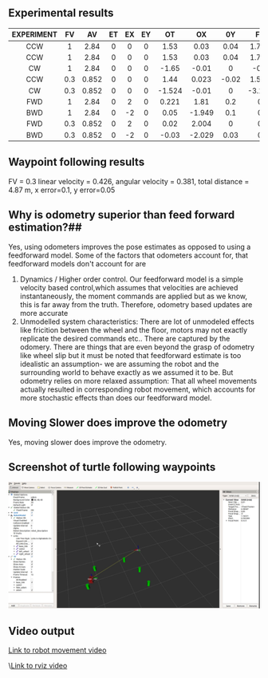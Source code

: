 ## Experimental results ##

| EXPERIMENT | FV     | AV     | ET    | EX     | EY     | OT   | OX    | 0Y   | FT   | FX    | FY    | GT    | GX    | GY    | DT    | DX    | DY|
|:---:        |:---:  | :---:  | :---: |:--:   | :---:  | :---:| :---: |:---: | :---: | :---: |:---: |:---:  |:---:  |:---:  |:---:  |:---:  |:---:|
| CCW         | 1     | 2.84   |  0    |    0   |   0    | 1.53 | 0.03  | 0.04 | 1.776 | 0     | 0     |   1.53| 0     |   0   | 0.0765| 0     | 0     |
| CCW         |1      |	2.84   |	0    |	0     |	0      |	1.53|	0.03  |	0.04 |	1.776|	0	   |0	     |1.53	 | 0	   |0	     |0.0765 |0	     |0      |
| CW          |1      |	2.84   |	0    |0	      |0	     |-1.65 |	-0.01 |	0	   |-0.8   |	0	   |0	     |-1.134 |	0    |	0	   |-0.0567|0	     |0      |
| CCW         |0.3    |	0.852  |	0	   |0       |	0      |	1.44|	0.023	|-0.02 |	1.514|	0    |	0    |	1.5  |	0	   |0	     |0.075  |	0    |	0    |
| CW          |0.3    |	0.852  |	0    |	0     |	0	     |-1.524|	-0.01 |	0	   |-3.103 |	0	   |0	     |1.553  |	0    |	0    |0.07765|	0    |	0    |
| FWD         |1	    |2.84    |	0	   |2	      |0	     |0.221 |	1.81  |	0.2	 |0	     |2.003  |	0	   |1.81	 |0.15   |	0.08 |0.0905 |0.0075 |	0.004|
| BWD         |1	    |2.84    |	0    |	-2    |0	     |0.05  |	-1.949|	0.1  |	0	   |-2.004 |	0	   |0.08   |	-1.88| 0.165 |0.004	 |-0.094 |0.00825|
| FWD         |0.3    |	0.852  |	0	   |2	      |0	     |0.02  |	2.004 |	0	   |0      |2.004  |	0	   |0.04   |	1.98 |	0.1  |	0.004|0.002	 |-0.01  |
| BWD         |0.3    | 0.852  |	0	   |-2	    |0	     |-0.03 |	-2.029|	0.03 |	0	   |-2.015 |	0	   |0	     |-2     |	0.08 |	0	   |0	     |-0.008 |

## Waypoint following results ##
FV = 0.3	linear velocity = 0.426, angular velocity = 0.381, total distance = 4.87 m, x error=0.1, y error=0.05							



## Why is odometry superior than feed forward estimation?##

Yes, using odometers improves the pose estimates as opposed to using a feedforward model.
Some of the factors that odometers account for, that feedforward models don't account for are
1. Dynamics / Higher order control. Our feedforward model is a simple velocity based control,which
  assumes that velocities are achieved instantaneously, the moment commands are applied but
  as we know, this is far away from the truth. Therefore, odometry based updates are more accurate
2. Unmodelled system characteristics: There are lot of unmodeled effects like fricition between
   the wheel and the floor, motors may not exactly replicate the desired commands etc..
   There are captured by the odomery. There are things that are even beyond the grasp of
   odometry like wheel slip but it must be noted that feedforward estimate is too idealistic
   an assumption- we are assuming the robot and the surrounding world to behave exactly as 
   we assumed it to be. But odometry relies on more relaxed assumption: That all wheel
   movements actually resulted in corresponding robot movement, which accounts for more
   stochastic effects than does our feedforward model.

## Moving Slower does improve the odometry ##
Yes, moving slower does improve the odometry.

## Screenshot of turtle following waypoints ##
![Image of rqtgraph](./nuturtle_robot/images/waypoint.png)

## Video output ##
[Link to robot movement video](https://drive.google.com/file/d/1tdclhgm0oAQdkXZ2cW8-ztL2jB8QwroT/view?usp=sharing)

\\[Link to rviz video](https://drive.google.com/file/d/1dQf6k4GPgqtU_Pj9pjqNymq3Rk_mwsXA/view?usp=sharing)

